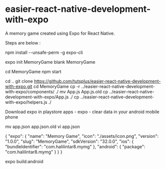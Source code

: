 # easier-react-native-development-with-expo
A memory game created using Expo for React Native.


Steps are below :

npm install --unsafe-perm -g expo-cli

expo init MemoryGame
blank
MemoryGame

cd MemoryGame
npm start

cd ..
git clone https://github.com/tutsplus/easier-react-native-development-with-expo.git
cd MemoryGame
cp -r ../easier-react-native-development-with-expo/components/ ./
mv App.js App.js.old
cp ../easier-react-native-development-with-expo/App.js ./
cp ../easier-react-native-development-with-expo/helpers.js ./

Download expo in playstore
apps - expo - clear data in your android mobile phone

mv app.json app.json.old
vi app.json

{
   "expo": {
    "name": "Memory Game",
    "icon": "./assets/icon.png",
    "version": "1.0.0",
    "slug": "MemoryGame",
    "sdkVersion": "32.0.0",
    "ios": {
      "bundleIdentifier": "com.halilintar8.mymg"
    },
    "android": {
      "package": "com.halilintar8.mymg"
    }
   }
}
 

expo build:android

